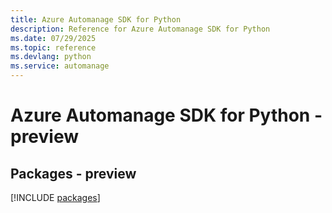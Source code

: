```yaml
---
title: Azure Automanage SDK for Python
description: Reference for Azure Automanage SDK for Python
ms.date: 07/29/2025
ms.topic: reference
ms.devlang: python
ms.service: automanage
---
```

# Azure Automanage SDK for Python - preview
## Packages - preview
[!INCLUDE [packages](automanage-index.md)]